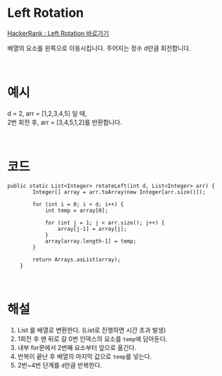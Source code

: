 # Left Rotation
[HackerRank : Left Rotation 바로가기](https://www.hackerrank.com/challenges/array-left-rotation/problem?isFullScreen=true)

배열의 요소를 왼쪽으로 이동시킵니다. 주어지는 정수 d만큼 회전합니다.

<br>

# 예시
d = 2, arr = [1,2,3,4,5] 일 때,  
2번 회전 후, arr = [3,4,5,1,2]를 반환합니다.

<br>

# 코드
```
public static List<Integer> rotateLeft(int d, List<Integer> arr) {
        Integer[] array = arr.toArray(new Integer[arr.size()]);
        
        for (int i = 0; i < d; i++) {
            int temp = array[0];
            
            for (int j = 1; j < arr.size(); j++) {
                array[j-1] = array[j];    
            }
            array[array.length-1] = temp;
        }
        
        return Arrays.asList(array);
    }
```

<br>

# 해설
1. List 를 배열로 변환한다. (List로 진행하면 시간 초과 발생)
2. 1회전 후 맨 뒤로 갈 0번 인덱스의 요소를 `temp`에 담아둔다.
3. 내부 for문에서 2번째 요소부터 앞으로 옮긴다.
4. 반복이 끝난 후 배열의 마지막 값으로 `temp`를 넣는다.
5. 2번~4번 단계를 `d`만큼 반복한다.